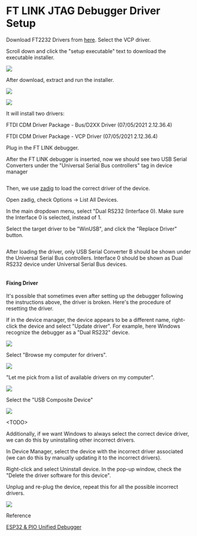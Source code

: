 # FT LINK JTAG Debugger Driver Setup



Download FT2232 Drivers from [here](https://ftdichip.com/drivers/vcp-drivers/). Select the VCP driver.

Scroll down and click the "setup executable" text to download the executable installer.

![](<../.gitbook/assets/image (18) (1).png>)



After download, extract and run the installer.&#x20;

![](<../.gitbook/assets/image (90).png>)

![](<../.gitbook/assets/image (109).png>)

It will install two drivers:

FTDI CDM Driver Package - Bus/D2XX Driver (07/05/2021 2.12.36.4)

FTDI CDM Driver Package - VCP Driver (07/05/2021 2.12.36.4)





Plug in the FT LINK debugger.

After the FT LINK debugger is inserted, now we should see two USB Serial Converters under the "Universal Serial Bus controllers" tag in device manager

<figure><img src="../.gitbook/assets/image (3) (1) (2).png" alt=""><figcaption></figcaption></figure>



Then, we use [zadig](https://zadig.akeo.ie/#google\_vignette) to load the correct driver of the device.

Open zadig, check Options -> List All Devices.

In the main dropdown menu, select "Dual RS232 (Interface 0). Make sure the Interface 0 is selected, instead of 1.

Select the target driver to be "WinUSB", and click the "Replace Driver" button.

<figure><img src="../.gitbook/assets/image (2) (3).png" alt=""><figcaption></figcaption></figure>



After loading the driver, only USB Serial Converter B should be shown under the Universal Serial Bus controllers. Interface 0 should be shown as Dual RS232 device under Universal Serial Bus devices.

<figure><img src="../.gitbook/assets/image (1) (3).png" alt=""><figcaption></figcaption></figure>



#### Fixing Driver

It's possible that sometimes even after setting up the debugger following the instructions above, the driver is broken. Here's the procedure of resetting the driver.



If in the device manager, the device appears to be a different name, right-click the device and select "Update driver". For example, here Windows recognize the debugger as a "Dual RS232" device.

![](<../.gitbook/assets/image (39).png>)



Select "Browse my computer for drivers".

![](<../.gitbook/assets/image (65).png>)



"Let me pick from a list of available drivers on my computer".

![](<../.gitbook/assets/image (47).png>)



Select the "USB Composite Device"

![](<../.gitbook/assets/image (12) (1) (1).png>)



\<TODO>





Additionally, if we want Windows to always select the correct device driver, we can do this by uninstalling other incorrect drivers.

In Device Manager, select the device with the incorrect driver associated (we can do this by manually updating it to the incorrect drivers).

Right-click and select Uninstall device. In the pop-up window, check the "Delete the driver software for this device".&#x20;

Unplug and re-plug the device, repeat this for all the possible incorrect drivers.

![](<../.gitbook/assets/image (50).png>)





Reference

[ESP32 & PIO Unified Debugger](https://community.platformio.org/t/esp32-pio-unified-debugger/4541/20)







